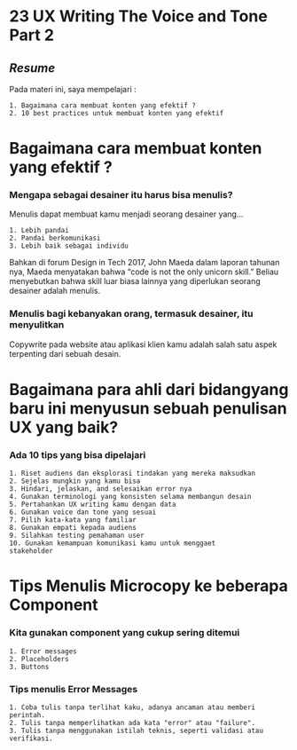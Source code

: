 # 23 UX Writing The Voice and Tone Part 2

## _Resume_
Pada materi ini, saya mempelajari :
```
1. Bagaimana cara membuat konten yang efektif ?
2. 10 best practices untuk membuat konten yang efektif
```

# Bagaimana cara membuat konten yang efektif ?
### Mengapa sebagai desainer itu harus bisa menulis?
Menulis dapat membuat kamu menjadi seorang desainer yang...
```
1. Lebih pandai
2. Pandai berkomunikasi
3. Lebih baik sebagai individu
```
Bahkan di forum Design in Tech 2017, John Maeda dalam laporan
tahunan nya, Maeda menyatakan bahwa “code is not the only unicorn
skill.” Beliau menyebutkan bahwa skill luar biasa lainnya yang
diperlukan seorang desainer adalah menulis.

### Menulis bagi kebanyakan orang, termasuk desainer, itu menyulitkan
Copywrite pada website atau aplikasi klien kamu adalah salah satu aspek terpenting dari sebuah desain.

# Bagaimana para ahli dari bidangyang baru ini menyusun sebuah penulisan UX yang baik?
### Ada 10 tips yang bisa dipelajari
```
1. Riset audiens dan eksplorasi tindakan yang mereka maksudkan
2. Sejelas mungkin yang kamu bisa
3. Hindari, jelaskan, and selesaikan error nya
4. Gunakan terminologi yang konsisten selama membangun desain
5. Pertahankan UX writing kamu dengan data
6. Gunakan voice dan tone yang sesuai
7. Pilih kata-kata yang familiar
8. Gunakan empati kepada audiens
9. Silahkan testing pemahaman user
10. Gunakan kemampuan komunikasi kamu untuk menggaet
stakeholder
```

# Tips Menulis Microcopy ke beberapa Component
### Kita gunakan component yang cukup sering ditemui
```
1. Error messages
2. Placeholders
3. Buttons
```

### Tips menulis Error Messages
```
1. Coba tulis tanpa terlihat kaku, adanya ancaman atau memberi perintah.
2. Tulis tanpa memperlihatkan ada kata "error" atau "failure".
3. Tulis tanpa menggunakan istilah teknis, seperti validasi atau verifikasi. 
```

